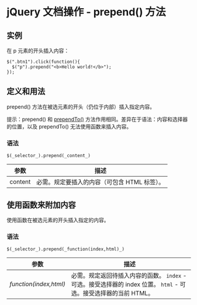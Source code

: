 # jQuery 文档操作 - prepend() 方法



## 实例

在 p 元素的开头插入内容：

```
$(".btn1").click(function(){
  $("p").prepend("<b>Hello world!</b>");
});

```

## 定义和用法

prepend() 方法在被选元素的开头（仍位于内部）插入指定内容。

提示：prepend() 和 [prependTo()](/jquery/manipulation_perpendto.asp "jQuery 文档操作 - prependTo() 方法") 方法作用相同。差异在于语法：内容和选择器的位置，以及 prependTo() 无法使用函数来插入内容。

### 语法

```
$(_selector_).prepend(_content_)
```

| 参数 | 描述 |
| --- | --- |
| content | 必需。规定要插入的内容（可包含 HTML 标签）。 |

## 使用函数来附加内容

使用函数在被选元素的开头插入指定的内容。

### 语法

```
$(_selector_).prepend(_function(index,html)_)
```

| 参数 | 描述 |
| --- | --- |
| _function(index,html)_ | 必需。规定返回待插入内容的函数。   `index` - 可选。接受选择器的 index 位置。   `html` - 可选。接受选择器的当前 HTML。 |
